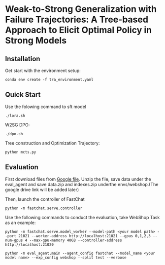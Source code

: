 # Weak-to-Strong Generalization with Failure Trajectories:  A Tree-based Approach to Elicit Optimal Policy in Strong Models
## Installation

Get start with the environment setup:

```
conda env create -f tra_environment.yaml

```

## Quick Start
Use the folowing command to sft model

```
./lora.sh

```

W2SG DPO:
```
./dpo.sh

```

Tree construction and Optimization Trajectory:
```
python mcts.py

```

## Evaluation
First download files from [Google file](https://example.com). Unzip the file, save data under the eval_agent and save data.zip and indexes.zip underthe envs/webshop.(The google drive link will be added later)

Then, launch the controller of FastChat
```
python -m fastchat.serve.controller

```

Use the following commands to conduct the evaluation, take WebShop Task as an example:
```
python -m fastchat.serve.model_worker --model-path <your model path> --port 21021 --worker-address http://localhost:21021 --gpus 0,1,2,3 --num-gpus 4 --max-gpu-memory 40GB --controller-address http://localhost:21020

python -m eval_agent.main --agent_config fastchat --model_name <your model name> --exp_config webshop --split test --verbose

```


